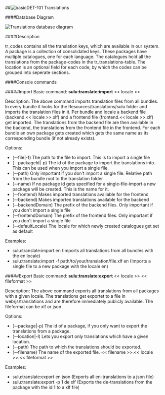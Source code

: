 ##![basic](https://raw.github.com/massiveart/sulu-docs/master/system-requirements/images/basic.png)DET-101 Translations

####Database Diagram

![Translations database diagram](https://raw.github.com/massiveart/sulu-docs/master/detail-specification/images/db/translate.png)

####Description

tr_codes contains all the translation keys, which are available in our system. A package is a collection of consolidated keys. These packages have multiple catalogues, one for each language. The catalogues hold all the translations from the package-codes in the tr_translations-table. The location is an optional field for each code, by which the codes can be grouped into seperate sections.

####Console commands

#####Import
Basic command: <strong>sulu:translate:import</strong> << locale >>

Description: The above command imports translation files from all bundles. In every bundle it looks for the Resources/translations/sulu folder and imports the translation files in it. Per bundle and locale a backend file (backend.<< locale >>.xlf) and a frontend file (frontend.<< locale >>.xlf) get imported. The translations from the backend file are then available in the backend, the translations from the frontend file in the frontend. For each bundle an own package gets created which gets the same name as its corresponding bundle (if not already exists).

Options:
- (--file|-f) The path to the file to import. This is to import a single file
- (--packageId|-p) The id of the package to import the translations into. This can be used when you import a single file.
- (--path) Only important if you don't import a single file. Relative path from the bundle root to the translation folder
- (--name) If no package id gets specified for a single-file-import a new package will be created. This is the name for it.
- (--frontend) Makes imported translations available for the frontend
- (--backend) Makes imported translations available for the backend
- (--backendDomain) The prefix of the backend files. Only important if you don't import a single file
- (--frontendDomain) The prefix of the frontend files. Only important if you don't import a single file
- (--defaultLocale) The locale for which newly created catalogues get set as default

Examples:
- sulu:translate:import en (Imports all translations from all bundles with the en locale)
- sulu:translate:import -f path/to/your/translation/file.xlf en (Imports a single file to a new package with the locale en)

#####Export
Basic command: <strong>sulu:translate:export</strong> << locale >> << fileformat >>

Description: The above command exports all translations from all packages with a given locale. The translations get exportet to a file in web/js/translations and are therefore immediately publicly available. The fileformat can be xlf or json

Options:
- (--package|-p) The id of a package, if you only want to export the translations from a package.
- (--location|-l) Lets you export only translations which have a given location.
- (--path) The path to which the translations should be exported.
- (--filename) The name of the exported file. << filename >>.<< locale >>.<< fileformat >>

Examples:
- sulu:translate:export en json (Exports all en-translations to a json file)
- sulu:translate:export -p 1 de xlf (Exports the de-translations from the package with the id 1 to a xlf file)
